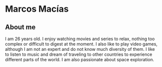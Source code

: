 # Marcos Macías

## About me

I am 26 years old. I enjoy watching movies and series to relax, nothing too complex or difficult to digest at the moment. I also like to play video games, although I am not an expert and do not know much diversity of them. I like to listen to music and dream of traveling to other countries to experience different parts of the world. I am also passionate about space exploration.